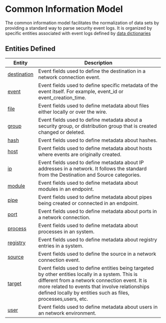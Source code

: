 # Common Information Model

The common information model facilitates the normalization of data sets by providing a standard way to parse security event logs. It is organized by specific entities associated with event logs defined by [data dictionaries](https://github.com/Cyb3rWard0g/OSSEM/blob/master/data_dictionaries)

## Entities Defined

| Entity | Description |
|--------|---------|
| [destination](https://github.com/Cyb3rWard0g/OSSEM/blob/master/common_information_model/destination.md) | Event fields used to define the destination in a network connection event. |
| [event](https://github.com/Cyb3rWard0g/OSSEM/blob/master/common_information_model/event.md) | Event fields used to define specific metadata of the event itself. For example, event_id or event_creation_time. |
| [file](https://github.com/Cyb3rWard0g/OSSEM/blob/master/common_information_model/file.md) | Event fields used to define metadata about files either locally or over the wire.|
| [group](https://github.com/Cyb3rWard0g/OSSEM/blob/master/common_information_model/group.md) | Event fields used to define metadata about a security group, or distribution group that is created changed or deleted. |
| [hash](https://github.com/Cyb3rWard0g/OSSEM/blob/master/common_information_model/hash.md) | Event fields used to define metadata about hashes. |
| [host](https://github.com/Cyb3rWard0g/OSSEM/blob/master/common_information_model/host.md) | Event fields used to define metadata about hosts where events are originally created. |
| [ip](https://github.com/Cyb3rWard0g/OSSEM/blob/master/common_information_model/ip.md) | Event fields used to define metadata about IP addresses in a network. It follows the standard from the Destination and Source categories. |
| [module](https://github.com/Cyb3rWard0g/OSSEM/blob/master/common_information_model/module.md) | Event fields used to define metadata about modules in an endpoint. |
| [pipe](https://github.com/Cyb3rWard0g/OSSEM/blob/master/common_information_model/pipe.md) | Event fields used to define metadata about pipes being created or connected in an endpoint. |
| [port](https://github.com/Cyb3rWard0g/OSSEM/blob/master/common_information_model/port.md) | Event fields used to define metadata about ports in a network connection. |
| [process](https://github.com/Cyb3rWard0g/OSSEM/blob/master/common_information_model/process.md)| Event fields used to define metadata about processes in an system. |
| [registry](https://github.com/Cyb3rWard0g/OSSEM/blob/master/common_information_model/registry.md) | Event fields used to define metadata about registry entries in a system. |
| [source](https://github.com/Cyb3rWard0g/OSSEM/blob/master/common_information_model/source.md) | Event fields used to define the source in a network connection event. |
| [target](https://github.com/Cyb3rWard0g/OSSEM/blob/master/common_information_model/target.md) | Event fields used to define entities being targeted by other entities locally in a system. This is different from a network connection event. It is more related to events that involve relationships defined locally by entities such as files, processes,users, etc. |
| [user](https://github.com/Cyb3rWard0g/OSSEM/blob/master/common_information_model/user.md) | Event fields used to define metadata about users in an network environment. |